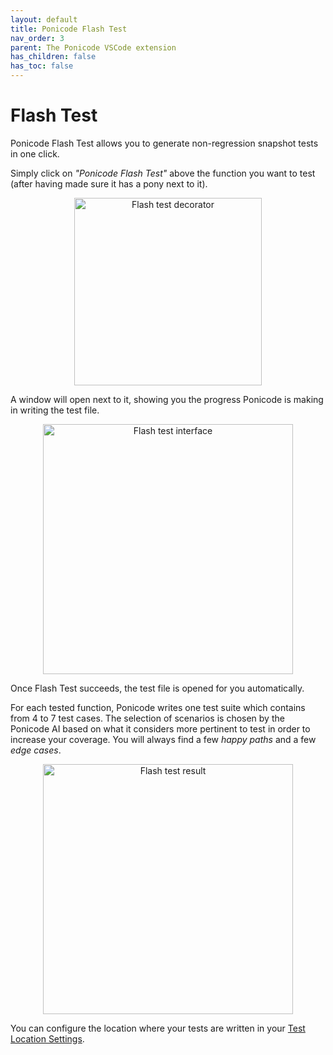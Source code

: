 ```yaml
---
layout: default
title: Ponicode Flash Test
nav_order: 3
parent: The Ponicode VSCode extension
has_children: false
has_toc: false
---
```


# Flash Test

Ponicode Flash Test allows you to generate non-regression snapshot tests in one click.

Simply click on *"Ponicode Flash Test"* above the function you want to test (after having made sure it has a pony next to it). 

<p align="center">
    <img src="/docs/vscode_extension/flash_test/images/flash_test_decorator.png" alt="Flash test decorator" width="300"/>
</p>

A window will open next to it, showing you the progress Ponicode is making in writing the test file.

<p align="center">
    <img src="/docs/vscode_extension/flash_test/images/flash_test.png" alt="Flash test interface" width="400"/>
</p>

Once Flash Test succeeds, the test file is opened for you automatically.

For each tested function, Ponicode writes one test suite which contains from 4 to 7 test cases. The selection of scenarios is chosen by the Ponicode AI based on what it considers more pertinent to test in order to increase your coverage. You will always find a few *happy paths* and a few *edge cases*.

<p align="center">
    <img src="/docs/vscode_extension/flash_test/images/flash_test_result.png" alt="Flash test result" width="400"/>
</p>

You can configure the location where your tests are written in your [Test Location Settings](/docs/vscode_extension/gui_test/configuration/testLocation).